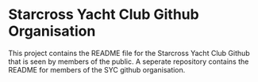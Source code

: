 # Starcross Yacht Club Github Organisation

This project contains the README file for the Starcross Yacht Club Github that is seen by members of the public. A seperate repository contains the README for members of the SYC github organisation.
